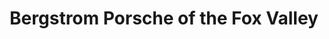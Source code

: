 ---
title: "Bergstrom Porsche of the Fox Valley"
url: /appleton/bergstrom-porsche-of-the-fox-valley/
shop: Autohaus
---